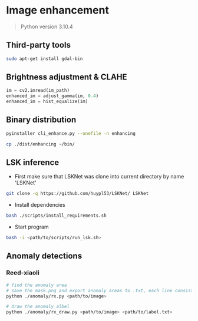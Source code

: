 # Image enhancement

> Python version 3.10.4

## Third-party tools

```bash
sudo apt-get install gdal-bin
```

## Brightness adjustment & CLAHE

```python
im = cv2.imread(im_path)
enhanced_im = adjust_gamma(im, 0.4)
enhanced_im = hist_equalize(im)
```

## Binary distribution

```bash
pyinstaller cli_enhance.py --onefile -n enhancing

cp ./dist/enhancing ~/bin/
```

## LSK inference

- First make sure that LSKNet was clone into current directory by name 'LSKNet'

```bash
git clone -q https://github.com/huypl53/LSKNet/ LSKNet
```

- Install dependencies

```bash
bash ./scripts/install_requirements.sh
```

- Start program

```bash
bash -i <path/to/scripts/run_lsk.sh>
```

## Anomaly detections

### Reed-xiaoli

```bash
# find the anomaly area
# save the mask.png and export anomaly areas to .txt, each line consists of keypoints
python ./anomaly/rx.py <path/to/image>

# draw the anomaly albel
python ./anomaly/rx_draw.py <path/to/image> <path/to/label.txt>
```
